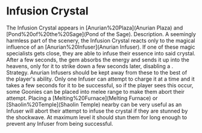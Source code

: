 # Infusion Crystal

The Infusion Crystal appears in [Anurian%20Plaza](Anurian Plaza) and [Pond%20of%20the%20Sage](Pond of the Sage).
Description.
A seemingly harmless part of the scenery, the Infusion Crystal reacts only to the magical influence of an [Anurian%20Infuser](Anurian Infuser). If one of these magic specialists gets close, they are able to infuse their essence into said crystal. After a few seconds, the gem absorbs the energy and sends it up into the heavens, only for it to strike down a few seconds later, disabling a .
Strategy.
Anurian Infusers should be kept away from these to the best of the player's ability. Only one Infuser can attempt to charge it at a time and it takes a few seconds for it to be successful, so if the player sees this occur, some Goonies can be placed into melee range to make them abort their attempt.
Placing a [Melting%20Furnace](Melting Furnace) or [Shaolin%20Temple](Shaolin Temple) nearby can be very useful as an Infuser will abort their attempt to infuse the crystal if they are stunned by the shockwave. At maximum level it should stun them for long enough to prevent any Infuser from being successful.